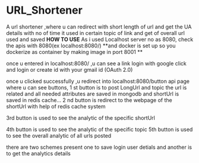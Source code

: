 # URL_Shortener
A url shortener ,where u can redirect with short length of url and get the UA details with no of time it used in certain topic of link   and get of overall url used and saved
****HOW TO USE****
As i used Localhost server no as 8080, check the apis with 8080(ex localhost:8080/)
**and docker is set up so you dockerize as container by making image in port 8001
**

once u entered in localhost:8080/ ,u can see a link login with google
click and login or create id with your gmail id (OAuth 2.0)

once u clicked successfully ,u redirect into localhost:8080/button api page
where u can see buttons,
1 st button is to post LongUrl and topic the url is related and all needed attributes are saved in mongodb and shortUrl is saved in redis cache...
2 nd button is redirect to the webpage of the shortUrl with help of redis cache system

3rd button is used to see the analytic of the specific shortUrl

4th button is used to see the analytic of the specific topic
5th button is used to see the overall analytic of all urls posted 

there are two schemes present one to save login user detials and another is to get the analytics details
